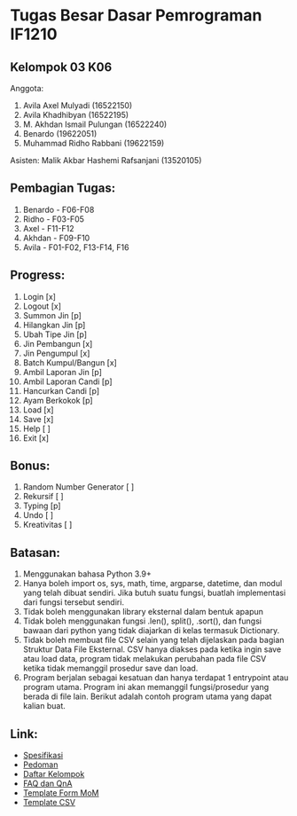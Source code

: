 # Tugas Besar Dasar Pemrograman IF1210
## Kelompok 03 K06
Anggota:
1. Avila Axel Mulyadi (16522150)
2. Avila Khadhibyan (16522195)
3. M. Akhdan Ismail Pulungan (16522240)
4. Benardo (19622051)
5. Muhammad Ridho Rabbani (19622159)

Asisten: Malik Akbar Hashemi Rafsanjani (13520105)

## Pembagian Tugas:
1. Benardo - F06-F08
2. Ridho - F03-F05
3. Axel - F11-F12
4. Akhdan - F09-F10
5. Avila - F01-F02, F13-F14, F16

## Progress:
1. Login [x]
2. Logout [x]
3. Summon Jin [p]
4. Hilangkan Jin [p]
5. Ubah Tipe Jin [p]
6. Jin Pembangun [x]
7. Jin Pengumpul [x]
8. Batch Kumpul/Bangun [x]
9. Ambil Laporan Jin [p]
10. Ambil Laporan Candi [p]
11. Hancurkan Candi [p]
12. Ayam Berkokok [p]
13. Load [x]
14. Save [x]
15. Help [ ]
16. Exit [x]

## Bonus:
1. Random Number Generator [ ]
2. Rekursif [ ]
3. Typing [p]
4. Undo [ ]
5. Kreativitas [ ]

## Batasan:
1. Menggunakan bahasa Python 3.9+
2. Hanya boleh import os, sys, math, time, argparse, datetime, dan modul yang telah dibuat sendiri. Jika butuh suatu fungsi, buatlah implementasi dari fungsi tersebut sendiri.
3. Tidak boleh menggunakan library eksternal dalam bentuk apapun
4. Tidak boleh menggunakan fungsi .len(), split(), .sort(), dan fungsi bawaan dari python yang tidak diajarkan di kelas termasuk Dictionary.
5. Tidak boleh membuat file CSV selain yang telah dijelaskan pada bagian Struktur Data File Eksternal. CSV hanya diakses pada ketika ingin save atau load data, program tidak melakukan perubahan pada file CSV ketika tidak memanggil prosedur save dan load.
6. Program berjalan sebagai kesatuan dan hanya terdapat 1 entrypoint atau program utama. Program ini akan memanggil fungsi/prosedur yang berada di file lain. Berikut adalah contoh program utama yang dapat kalian buat.

## Link:
- [Spesifikasi](https://docs.google.com/document/d/1aMDXJNT-S1K2K1B-zVPfJyavmi3QwR5FRxJgObbX4d0/edit)
- [Pedoman](https://docs.google.com/document/d/12G2NKudDz2mkpIan3ETCke32jStL4ISYr1IkVeYTsWk/edit)
- [Daftar Kelompok](https://docs.google.com/spreadsheets/d/e/2PACX-1vRuj5knbDL3-J4r-t3RjftColSxuOVA0FkTIBSEZSjjDGSi5CjWJuTiYDfntrNA9F5FgPwTofIgqJrg/pubhtml)
- [FAQ dan QnA](https://docs.google.com/spreadsheets/d/150tM5KS0iX52rFiLw_hoX_iwHH9HEJXwMlTtyiYbMos/edit#gid=0)
- [Template Form MoM](https://olympia.id/mod/resource/view.php?id=6717)
- [Template CSV](https://olympia.id/mod/resource/view.php?id=6713)